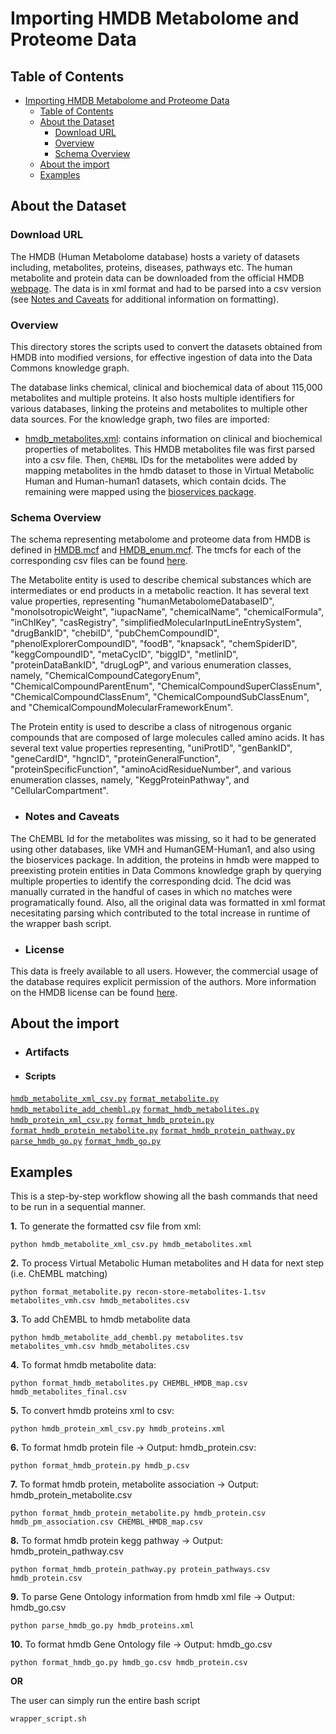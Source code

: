 # Importing HMDB Metabolome and Proteome Data

## Table of Contents

- [Importing HMDB Metabolome and Proteome Data](#importing-hmdb-metabolome-and-proteome-data)
  - [Table of Contents](#table-of-contents)
  - [About the Dataset](#about-the-dataset)
    - [Download URL](#download-url)
    - [Overview](#overview)
    - [Schema Overview](#schema-overview)
  - [About the import](#about-the-import)
  - [Examples](#examples)

## About the Dataset

### Download URL

The HMDB (Human Metabolome database) hosts a variety of datasets including, metabolites, proteins, diseases, pathways etc. The human metabolite and protein data can be downloaded from the official HMDB [webpage](https://hmdb.ca/downloads). The data is in xml format and had to be parsed into a csv version (see [Notes and Caveats](#notes-and-caveats) for additional information on formatting).

### Overview

This directory stores the scripts used to convert the datasets obtained from HMDB into modified versions, for effective ingestion of data into the Data Commons knowledge graph.

The database links chemical, clinical and biochemical data of about 115,000 metabolites and multiple proteins. It also hosts multiple identifiers for various databases, linking the proteins and metabolites to multiple other data sources.
For the knowledge graph, two files are imported:

- <u>hmdb_metabolites.xml</u>: contains information on clinical and biochemical properties of metabolites. This HMDB metabolites file was first parsed into a csv file. Then, `ChEMBL` IDs for the metabolites were added by mapping metabolites in the hmdb dataset to those in Virtual Metabolic Human and Human-human1 datasets, which contain dcids. The remaining were mapped using the [bioservices package](https://bioservices.readthedocs.io/en/master/).

### Schema Overview

The schema representing metabolome and proteome data from HMDB is defined in [HMDB.mcf](https://raw.githubusercontent.com/suhana13/ISB-project/main/combined_list.mcf) and [HMDB_enum.mcf](https://raw.githubusercontent.com/suhana13/ISB-project/main/combined_list_enum.mcf). The tmcfs for each of the corresponding csv files can be found [here](https://github.com/suhana13/data/tree/add_hmdb_metabolites/scripts/biomedical/humanMetabolomeDatabase/tmcf).

The Metabolite entity is used to describe chemical substances which are intermediates or end products in a metabolic reaction. It has several text value properties, representing "humanMetabolomeDatabaseID", "monoIsotropicWeight", "iupacName", "chemicalName", "chemicalFormula", "inChIKey", "casRegistry", "simplifiedMolecularInputLineEntrySystem", "drugBankID", "chebiID", "pubChemCompoundID", "phenolExplorerCompoundID", "foodB", "knapsack", "chemSpiderID", "keggCompoundID", "metaCycID", "biggID", "metlinID", "proteinDataBankID", "drugLogP", and various enumeration classes, namely, "ChemicalCompoundCategoryEnum", "ChemicalCompoundParentEnum", "ChemicalCompoundSuperClassEnum", "ChemicalCompoundClassEnum", "ChemicalCompoundSubClassEnum", and "ChemicalCompoundMolecularFrameworkEnum".

The Protein entity is used to describe a class of nitrogenous organic compounds that are composed of large molecules called amino acids. It has several text value properties representing, "uniProtID", "genBankID", "geneCardID", "hgncID", "proteinGeneralFunction", "proteinSpecificFunction", "aminoAcidResidueNumber", and various enumeration classes, namely, "KeggProteinPathway", and "CellularCompartment".

- ### Notes and Caveats

The ChEMBL Id for the metabolites was missing, so it had to be generated using other databases, like VMH and HumanGEM-Human1, and also using the bioservices package. In addition, the proteins in hmdb were mapped to preexisting protein entities in Data Commons knowledge graph by querying multiple properties to identify the corresponding dcid. The dcid was manually currated in the handful of cases in which no matches were programatically found. Also, all the original data was formatted in xml format necesitating parsing which contributed to the total increase in runtime of the wrapper bash script.

- ### License

This data is freely available to all users. However, the commercial usage of the database requires explicit permission of the authors. More information on the HMDB license can be found [here](https://pubchem.ncbi.nlm.nih.gov/source/811).

## About the import

- ### Artifacts

- #### Scripts

[`hmdb_metabolite_xml_csv.py`](hmdb_metabolite_xml_csv.py)
[`format_metabolite.py`](format_metabolite.py)
[`hmdb_metabolite_add_chembl.py`](hmdb_metabolite_add_chembl.py)
[`format_hmdb_metabolites.py`](format_hmdb_metabolites.py)
[`hmdb_protein_xml_csv.py`](hmdb_protein_xml_csv.py)
[`format_hmdb_protein.py`](format_hmdb_protein.py)
[`format_hmdb_protein_metabolite.py`](format_hmdb_protein_metabolite.py)
[`format_hmdb_protein_pathway.py`](format_hmdb_protein_pathway.py)
[`parse_hmdb_go.py`](parse_hmdb_go.py)
[`format_hmdb_go.py`](format_hmdb_go.py)

## Examples

This is a step-by-step workflow showing all the bash commands that need to be run in a sequential manner.

**1.** To generate the formatted csv file from xml:

```
python hmdb_metabolite_xml_csv.py hmdb_metabolites.xml

```

**2.** To process Virtual Metabolic Human metabolites and H data for next step (i.e. ChEMBL matching)

```
python format_metabolite.py recon-store-metabolites-1.tsv metabolites_vmh.csv hmdb_metabolites.csv

```

**3.** To add ChEMBL to hmdb metabolite data

```
python hmdb_metabolite_add_chembl.py metabolites.tsv metabolites_vmh.csv hmdb_metabolites.csv
```

**4.** To format hmdb metabolite data:

```
python format_hmdb_metabolites.py CHEMBL_HMDB_map.csv hmdb_metabolites_final.csv
```

**5.** To convert hmdb proteins xml to csv:

```
python hmdb_protein_xml_csv.py hmdb_proteins.xml
```

**6.** To format hmdb protein file -> Output: hmdb_protein.csv:

```
python format_hmdb_protein.py hmdb_p.csv
```

**7.** To format hmdb protein, metabolite association -> Output: hmdb_protein_metabolite.csv

```
python format_hmdb_protein_metabolite.py hmdb_protein.csv hmdb_pm_association.csv CHEMBL_HMDB_map.csv
```

**8.** To format hmdb protein kegg pathway -> Output: hmdb_protein_pathway.csv

```
python format_hmdb_protein_pathway.py protein_pathways.csv hmdb_protein.csv
```

**9.** To parse Gene Ontology information from hmdb xml file -> Output: hmdb_go.csv

```
python parse_hmdb_go.py hmdb_proteins.xml
```

**10.** To format hmdb Gene Ontology file -> Output: hmdb_go.csv

```
python format_hmdb_go.py hmdb_go.csv hmdb_protein.csv
```

**OR**

The user can simply run the entire bash script

```
wrapper_script.sh
```
